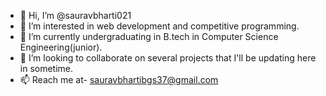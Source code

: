 - 👋 Hi, I’m @sauravbharti021
- 👀 I’m interested in web development and competitive programming.
- 🌱 I’m currently undergraduating in B.tech in Computer Science Engineering(junior).
- 💞️ I’m looking to collaborate on several projects that I'll be updating here in sometime.
- 📫 Reach me at- sauravbhartibgs37@gmail.com

<!---
sauravbharti021/sauravbharti021 is a ✨ special ✨ repository because its `README.md` (this file) appears on your GitHub profile.
You can click the Preview link to take a look at your changes.
--->

